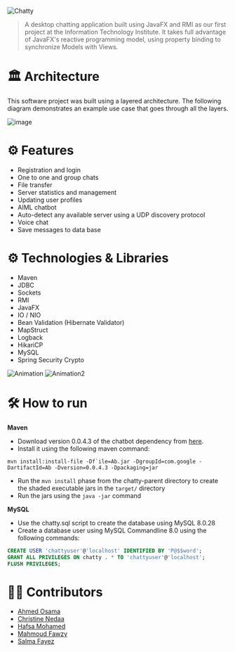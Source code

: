 ![Chatty](https://user-images.githubusercontent.com/73137611/155671623-28ee713f-1778-4284-87f6-34a56fb4d26c.png)
>A desktop chatting application built using JavaFX and RMI as our first project at the Information Technology Institute. It takes full advantage of JavaFX's reactive programming model, using property binding to synchronize Models with Views.

# 🏛 Architecture
This software project was built using a layered architecture. The following diagram demonstrates an example use case that goes through all the layers. 

![image](https://user-images.githubusercontent.com/73137611/155808282-0a0ee1ab-9d35-4258-a953-c9ccad72f707.png)

# ⚙ Features
* Registration and login
* One to one and group chats
* File transfer
* Server statistics and management 
* Updating user profiles
* AIML chatbot
* Auto-detect any available server using a UDP discovery protocol
* Voice chat
* Save messages to data base

# ⚙ Technologies & Libraries
* Maven
* JDBC
* Sockets
* RMI
* JavaFX
* IO / NIO
* Bean Validation (Hibernate Validator)
* MapStruct
* Logback
* HikariCP
* MySQL
* Spring Security Crypto

![Animation](https://user-images.githubusercontent.com/73137611/155806535-92e5a736-0b30-4e19-b5f1-371c91970736.gif)
![Animation2](https://user-images.githubusercontent.com/73137611/155806878-b4b497cd-5821-4420-9a9d-e95340aa4ff2.gif)


# 🛠 How to run
**Maven**
* Download version 0.0.4.3 of the chatbot dependency from [here](https://code.google.com/archive/p/program-ab/downloads).
* Install it using the following maven command:
```
mvn install:install-file -Df`ile=Ab.jar -DgroupId=com.google -DartifactId=Ab -Dversion=0.0.4.3 -Dpackaging=jar
```
* Run the `mvn install` phase from the chatty-parent directory to create the shaded executable jars in the `target/` directory
* Run the jars using the `java -jar` command

**MySQL**
* Use the chatty.sql script to create the database using MySQL 8.0.28
* Create a database user using MySQL Commandline 8.0 using the following commands:
```sql
CREATE USER 'chattyuser'@'localhost' IDENTIFIED BY 'P@$$word';
GRANT ALL PRIVILEGES ON chatty . * TO 'chattyuser'@'localhost';
FLUSH PRIVILEGES;
```

# 👷‍♀️ Contributors
* [Ahmed Osama](https://github.com/AhmedOsama123)
* [Christine Nedaa](https://github.com/christinenedaa)
* [Hafsa Mohamed](https://github.com/hafsamohamed)
* [Mahmoud Fawzy](https://github.com/MahmoudFawzyKhalil)
* [Salma Fayez](https://github.com/salmafayez)
